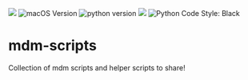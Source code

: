 ![](https://img.shields.io/badge/os-macOS_Mojave-2d74da.svg)
![macOS Version](https://img.shields.io/badge/macOS-Big%20Sur-blue)
![python version](https://img.shields.io/badge/python-3.8-green)
![](https://img.shields.io/badge/bash->%3D3.2.57(1)--release%20(x86__64--apple--darwin18)-green.svg)
![Python Code Style: Black](https://img.shields.io/badge/code%20style-black-black)

# mdm-scripts

Collection of mdm scripts and helper scripts to share!

